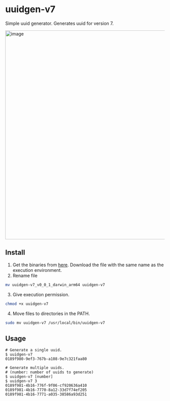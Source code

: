 # uuidgen-v7

Simple uuid generator.
Generates uuid for version 7.

<img width="660" alt="image" src="https://github.com/shu-pf/uuidgen-v7/assets/61904065/def7d811-714b-4474-9147-46677f5ee460">

## Install

1. Get the binaries from [here](https://github.com/shu-pf/uuidgen-v7/releases). Download the file with the same name as the execution environment.
2. Rename file

```sh
mv uuidgen-v7_v0_0_1_darwin_arm64 uuidgen-v7
```

3. Give execution permission.

```sh
chmod +x uuidgen-v7
```

4. Move files to directories in the PATH.

```sh
sudo mv uuidgen-v7 /usr/local/bin/uuidgen-v7
```

## Usage

```shell
# Generate a single uuid.
$ uuidgen-v7
0189f980-9ef3-767b-a108-9e7c321faa80

# Generate multiple uuids.
# (number: number of uuids to generate)
$ uuidgen-v7 [number]
$ uuidgen-v7 3
0189f981-4b16-776f-9f06-cf920636a410
0189f981-4b16-7770-8a12-33d7f74ef205
0189f981-4b16-7771-a035-38586a93d251
```
